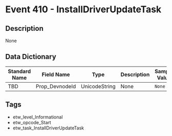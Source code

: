 # Event 410 - InstallDriverUpdateTask

## Description
None

## Data Dictionary
|Standard Name|Field Name|Type|Description|Sample Value|
|---|---|---|---|---|
|TBD|Prop_DevnodeId|UnicodeString|None|`None`|

## Tags
* etw_level_Informational
* etw_opcode_Start
* etw_task_InstallDriverUpdateTask